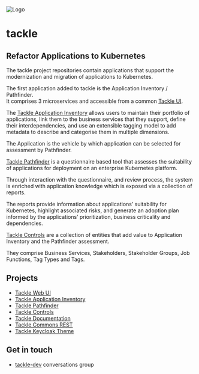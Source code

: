 <img src="https://raw.githubusercontent.com/konveyor/community/main/brand/logo/konveyor-logo-tackle.svg" alt="Logo"/>

# tackle

## Refactor Applications to Kubernetes

The tackle project repositories contain applications that support the modernization and migration of applications to Kubernetes.  

The first application added to tackle is the Application Inventory / Pathfinder.  
It comprises 3 microservices and accessible from a common [Tackle UI](https://github.com/konveyor/tackle-ui/).  

The [Tackle Application Inventory](https://github.com/konveyor/tackle-application-inventory) allows users to maintain their portfolio of applications, link them to the business services that they support, define their interdependencies, and use an extensible tagging model to add metadata to describe and categorise them in multiple dimensions.  

The Application is the vehicle by which application can be selected for assessment by Pathfinder.  

[Tackle Pathfinder](https://github.com/konveyor/tackle-pathfinder) is a questionnaire based tool that assesses the suitability of applications for deployment on an enterprise Kubernetes platform.  

Through interaction with the questionnaire, and review process, the system is enriched with application knowledge which is exposed via a collection of reports.  

The reports provide information about applications’ suitability for Kubernetes, highlight associated risks, and generate an adoption plan informed by the applications’ prioritization, business criticality and dependencies.  

[Tackle Controls](https://github.com/konveyor/tackle-controls) are a collection of entities that add value to Application Inventory and the Pathfinder assessment.  

They comprise Business Services, Stakeholders, Stakeholder Groups, Job Functions, Tag Types and Tags.  

## Projects

* [Tackle Web UI](https://github.com/konveyor/tackle-ui)
* [Tackle Application Inventory](https://github.com/konveyor/tackle-application-inventory)
* [Tackle Pathfinder](https://github.com/konveyor/tackle-pathfinder)
* [Tackle Controls](https://github.com/konveyor/tackle-controls)
* [Tackle Documentation](https://github.com/konveyor/tackle-documentation)
* [Tackle Commons REST](https://github.com/konveyor/tackle-commons-rest)
* [Tackle Keycloak Theme](https://github.com/konveyor/tackle-keycloak-theme)

## Get in touch

* [tackle-dev](https://groups.google.com/g/tackle-dev) conversations group